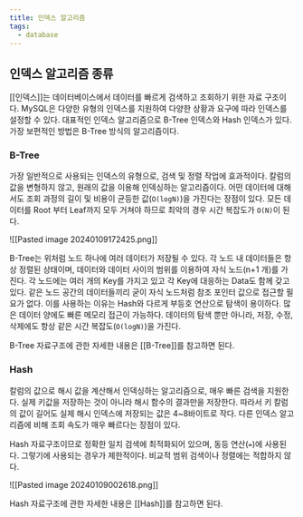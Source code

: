 ```yaml
---
title: 인덱스 알고리즘
tags:
  - database
---
```

## 인덱스 알고리즘 종류

[[인덱스]]는 데이터베이스에서 데이터를 빠르게 검색하고 조회하기 위한 자료 구조이다. MySQL은 다양한 유형의 인덱스를 지원하여 다양한 상황과 요구에 따라 인덱스를 설정할 수 있다. 대표적인 인덱스 알고리즘으로 B-Tree 인덱스와 Hash 인덱스가 있다. 가장 보편적인 방법은 B-Tree 방식의 알고리즘이다.

### B-Tree

가장 일반적으로 사용되는 인덱스의 유형으로, 검색 및 정렬 작업에 효과적이다. 칼럼의 값을 변형하지 않고, 원래의 값을 이용해 인덱싱하는 알고리즘이다. 어떤 데이터에 대해서도 조회 과정의 길이 및 비용이 균등한 값(`O(logN)`)을 가진다는 장점이 있다. 모든 데이터를 Root 부터 Leaf까지 모두 거쳐야 하므로 최악의 경우 시간 복잡도가 `O(N)`이 된다.

![[Pasted image 20240109172425.png]]

B-Tree는 위처럼 노드 하나에 여러 데이터가 저장될 수 있다. 각 노드 내 데이터들은 항상 정렬된 상태이며, 데이터와 데이터 사이의 범위를 이용하여 자식 노드(n+1 개)를 가진다. 각 노드에는 여러 개의 Key를 가지고 있고 각 Key에 대응하는 Data도 함께 갖고 있다. 같은 노드 공간의 데이터들끼리 굳이 자식 노드처럼 참조 포인터 값으로 접근할 필요가 없다. 이를 사용하는 이유는 Hash와 다르게 부등호 연산으로 탐색이 용이하다. 많은 데이터 양에도 빠른 메모리 접근이 가능하다. 데이터의 탐색 뿐만 아니라, 저장, 수정, 삭제에도 항상 같은 시간 복잡도(`O(logN)`)을 가진다.


B-Tree 자료구조에 관한 자세한 내용은 [[B-Tree]]를 참고하면 된다.

### Hash

칼럼의 값으로 해시 값을 계산해서 인덱싱하는 알고리즘으로, 매우 빠른 검색을 지원한다. 실제 키값을 저장하는 것이 아니라 해시 함수의 결과만을 저장한다. 따라서 키 칼럼의 값이 길어도 실제 해시 인덱스에 저장되는 값은 4~8바이트로 작다. 다른 인덱스 알고리즘에 비해 조회 속도가 매우 빠르다는 장점이 있다.

Hash 자료구조이므로 정확한 일치 검색에 최적화되어 있으며, 동등 연산(`=`)에 사용된다. 그렇기에 사용되는 경우가 제한적이다. 비교적 범위 검색이나 정렬에는 적합하지 않다.

![[Pasted image 20240109002618.png]]

Hash 자료구조에 관한 자세한 내용은 [[Hash]]를 참고하면 된다.